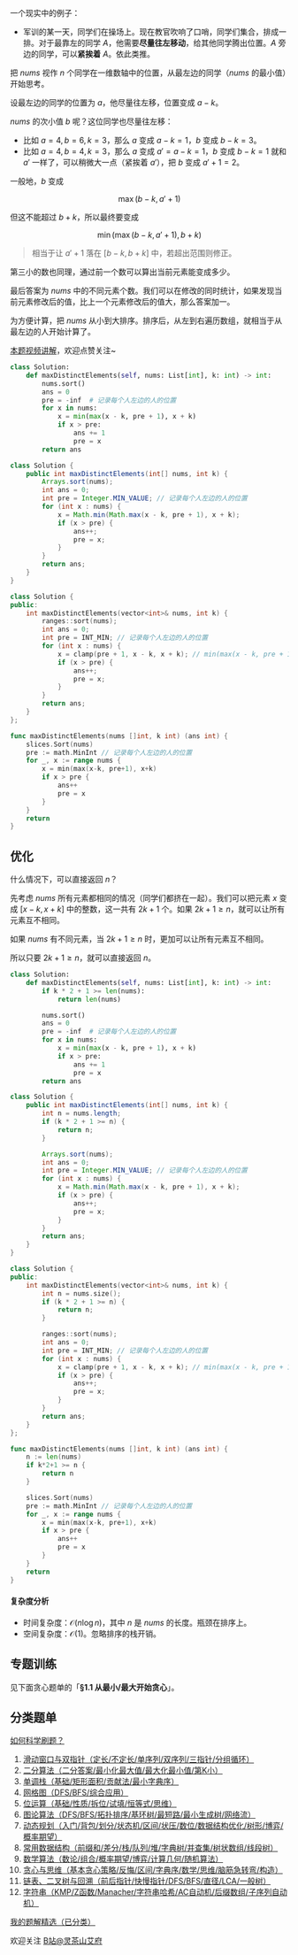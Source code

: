 一个现实中的例子：

- 军训的某一天，同学们在操场上。现在教官吹响了口哨，同学们集合，排成一排。对于最靠左的同学 $A$，他需要**尽量往左移动**，给其他同学腾出位置。$A$ 旁边的同学，可以**紧挨着** $A$。依此类推。

把 $\textit{nums}$ 视作 $n$ 个同学在一维数轴中的位置，从最左边的同学（$\textit{nums}$ 的最小值）开始思考。

设最左边的同学的位置为 $a$，他尽量往左移，位置变成 $a-k$。

$\textit{nums}$ 的次小值 $b$ 呢？这位同学也尽量往左移：

- 比如 $a=4,b=6,k=3$，那么 $a$ 变成 $a-k=1$，$b$ 变成 $b-k=3$。
- 比如 $a=4,b=4,k=3$，那么 $a$ 变成 $a'=a-k=1$，$b$ 变成 $b-k=1$ 就和 $a'$ 一样了，可以稍微大一点（紧挨着 $a'$），把 $b$ 变成 $a'+1=2$。

一般地，$b$ 变成

$$
\max(b-k,a'+1)
$$

但这不能超过 $b+k$，所以最终要变成

$$
\min(\max(b-k,a'+1),b+k)
$$

> 相当于让 $a'+1$ 落在 $[b-k,b+k]$ 中，若超出范围则修正。

第三小的数也同理，通过前一个数可以算出当前元素能变成多少。

最后答案为 $\textit{nums}$ 中的不同元素个数。我们可以在修改的同时统计，如果发现当前元素修改后的值，比上一个元素修改后的值大，那么答案加一。

为方便计算，把 $\textit{nums}$ 从小到大排序。排序后，从左到右遍历数组，就相当于从最左边的人开始计算了。

[本题视频讲解](https://www.bilibili.com/video/BV1wmkqYREnP/?t=4m20s)，欢迎点赞关注~

```py [sol-Python3]
class Solution:
    def maxDistinctElements(self, nums: List[int], k: int) -> int:
        nums.sort()
        ans = 0
        pre = -inf  # 记录每个人左边的人的位置
        for x in nums:
            x = min(max(x - k, pre + 1), x + k)
            if x > pre:
                ans += 1
                pre = x
        return ans
```

```java [sol-Java]
class Solution {
    public int maxDistinctElements(int[] nums, int k) {
        Arrays.sort(nums);
        int ans = 0;
        int pre = Integer.MIN_VALUE; // 记录每个人左边的人的位置
        for (int x : nums) {
            x = Math.min(Math.max(x - k, pre + 1), x + k);
            if (x > pre) {
                ans++;
                pre = x;
            }
        }
        return ans;
    }
}
```

```cpp [sol-C++]
class Solution {
public:
    int maxDistinctElements(vector<int>& nums, int k) {
        ranges::sort(nums);
        int ans = 0;
        int pre = INT_MIN; // 记录每个人左边的人的位置
        for (int x : nums) {
            x = clamp(pre + 1, x - k, x + k); // min(max(x - k, pre + 1), x + k)
            if (x > pre) {
                ans++;
                pre = x;
            }
        }
        return ans;
    }
};
```

```go [sol-Go]
func maxDistinctElements(nums []int, k int) (ans int) {
	slices.Sort(nums)
	pre := math.MinInt // 记录每个人左边的人的位置
	for _, x := range nums {
		x = min(max(x-k, pre+1), x+k)
		if x > pre {
			ans++
			pre = x
		}
	}
	return
}
```

## 优化

什么情况下，可以直接返回 $n$？

先考虑 $\textit{nums}$ 所有元素都相同的情况（同学们都挤在一起）。我们可以把元素 $x$ 变成 $[x-k,x+k]$ 中的整数，这一共有 $2k+1$ 个。如果 $2k+1 \ge n$，就可以让所有元素互不相同。

如果 $\textit{nums}$ 有不同元素，当 $2k+1 \ge n$ 时，更加可以让所有元素互不相同。

所以只要 $2k+1 \ge n$，就可以直接返回 $n$。

```py [sol-Python3]
class Solution:
    def maxDistinctElements(self, nums: List[int], k: int) -> int:
        if k * 2 + 1 >= len(nums):
            return len(nums)

        nums.sort()
        ans = 0
        pre = -inf  # 记录每个人左边的人的位置
        for x in nums:
            x = min(max(x - k, pre + 1), x + k)
            if x > pre:
                ans += 1
                pre = x
        return ans
```

```java [sol-Java]
class Solution {
    public int maxDistinctElements(int[] nums, int k) {
        int n = nums.length;
        if (k * 2 + 1 >= n) {
            return n;
        }

        Arrays.sort(nums);
        int ans = 0;
        int pre = Integer.MIN_VALUE; // 记录每个人左边的人的位置
        for (int x : nums) {
            x = Math.min(Math.max(x - k, pre + 1), x + k);
            if (x > pre) {
                ans++;
                pre = x;
            }
        }
        return ans;
    }
}
```

```cpp [sol-C++]
class Solution {
public:
    int maxDistinctElements(vector<int>& nums, int k) {
        int n = nums.size();
        if (k * 2 + 1 >= n) {
            return n;
        }

        ranges::sort(nums);
        int ans = 0;
        int pre = INT_MIN; // 记录每个人左边的人的位置
        for (int x : nums) {
            x = clamp(pre + 1, x - k, x + k); // min(max(x - k, pre + 1), x + k)
            if (x > pre) {
                ans++;
                pre = x;
            }
        }
        return ans;
    }
};
```

```go [sol-Go]
func maxDistinctElements(nums []int, k int) (ans int) {
	n := len(nums)
	if k*2+1 >= n {
		return n
	}

	slices.Sort(nums)
	pre := math.MinInt // 记录每个人左边的人的位置
	for _, x := range nums {
		x = min(max(x-k, pre+1), x+k)
		if x > pre {
			ans++
			pre = x
		}
	}
	return
}
```

#### 复杂度分析

- 时间复杂度：$\mathcal{O}(n\log n)$，其中 $n$ 是 $\textit{nums}$ 的长度。瓶颈在排序上。
- 空间复杂度：$\mathcal{O}(1)$。忽略排序的栈开销。

## 专题训练

见下面贪心题单的「**§1.1 从最小/最大开始贪心**」。

## 分类题单

[如何科学刷题？](https://leetcode.cn/circle/discuss/RvFUtj/)

1. [滑动窗口与双指针（定长/不定长/单序列/双序列/三指针/分组循环）](https://leetcode.cn/circle/discuss/0viNMK/)
2. [二分算法（二分答案/最小化最大值/最大化最小值/第K小）](https://leetcode.cn/circle/discuss/SqopEo/)
3. [单调栈（基础/矩形面积/贡献法/最小字典序）](https://leetcode.cn/circle/discuss/9oZFK9/)
4. [网格图（DFS/BFS/综合应用）](https://leetcode.cn/circle/discuss/YiXPXW/)
5. [位运算（基础/性质/拆位/试填/恒等式/思维）](https://leetcode.cn/circle/discuss/dHn9Vk/)
6. [图论算法（DFS/BFS/拓扑排序/基环树/最短路/最小生成树/网络流）](https://leetcode.cn/circle/discuss/01LUak/)
7. [动态规划（入门/背包/划分/状态机/区间/状压/数位/数据结构优化/树形/博弈/概率期望）](https://leetcode.cn/circle/discuss/tXLS3i/)
8. [常用数据结构（前缀和/差分/栈/队列/堆/字典树/并查集/树状数组/线段树）](https://leetcode.cn/circle/discuss/mOr1u6/)
9. [数学算法（数论/组合/概率期望/博弈/计算几何/随机算法）](https://leetcode.cn/circle/discuss/IYT3ss/)
10. [贪心与思维（基本贪心策略/反悔/区间/字典序/数学/思维/脑筋急转弯/构造）](https://leetcode.cn/circle/discuss/g6KTKL/)
11. [链表、二叉树与回溯（前后指针/快慢指针/DFS/BFS/直径/LCA/一般树）](https://leetcode.cn/circle/discuss/K0n2gO/)
12. [字符串（KMP/Z函数/Manacher/字符串哈希/AC自动机/后缀数组/子序列自动机）](https://leetcode.cn/circle/discuss/SJFwQI/)

[我的题解精选（已分类）](https://github.com/EndlessCheng/codeforces-go/blob/master/leetcode/SOLUTIONS.md)

欢迎关注 [B站@灵茶山艾府](https://space.bilibili.com/206214)
